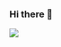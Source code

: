 ### Hi there 👋

<img src="https://img.shields.io/badge/Tech%20Blog-#F7DF1E?style=flat-square&logo=Vimeo&logoColor=white&link=https://velog.io/@YiHanSeul"/>

